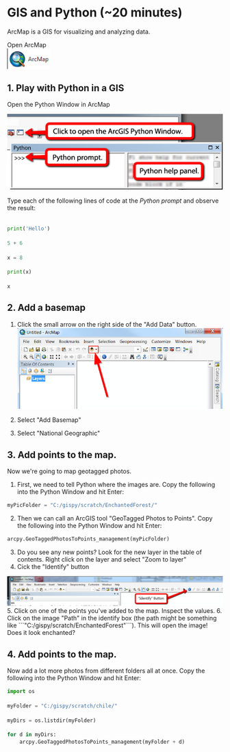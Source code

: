 # GIS and Python  (~20 minutes)

ArcMap is a GIS for visualizing and analyzing data.

Open ArcMap <br>
<img src="./ArcMap.png" alt="ArcMap" width="100"/>

## 1. Play with Python in a GIS
Open the Python Window in ArcMap

![Python Window](../images/pythonWindow.png)

  Type each of the following lines of code at the *Python prompt* and observe the result:

```Python

print('Hello')

5 + 6

x = 8

print(x)

x  
```
## 2. Add a basemap

1. Click the small arrow on the right side of the "Add Data" button.
![Add data](./addData.png)

2. Select "Add Basemap"

3. Select "National Geographic"

## 3. Add points to the map.
Now we're going to map geotagged photos.  

1. First, we need to tell Python where the images are.  Copy the following into the Python Window and hit Enter:

```Python
myPicFolder = "C:/gispy/scratch/EnchantedForest/"
```
2. Then we can call an ArcGIS tool "GeoTagged Photos to Points".   Copy the following into the Python Window and hit Enter:
```Python
arcpy.GeoTaggedPhotosToPoints_management(myPicFolder)
```
3. Do you see any new points?  Look for the new layer in the table of contents.  Right click on the layer and select "Zoom to layer"
4. Cick the "Identify" button <br>
  <img src="./identifyButton.png" alt="Identify button" />
5. Click on one of the points you've added to the map. Inspect the values.
6. Click on the image "Path" in the identify box (the path might be something like ```"C:/gispy/scratch/EnchantedForest"```).  This will open the image!  Does it look enchanted?

## 4. Add points to the map.

Now add a lot more photos from different folders all at once. Copy the following into the Python Window and hit Enter:
```Python
import os

myFolder = "C:/gispy/scratch/chile/"

myDirs = os.listdir(myFolder)

for d in myDirs:
    arcpy.GeoTaggedPhotosToPoints_management(myFolder + d)
```
